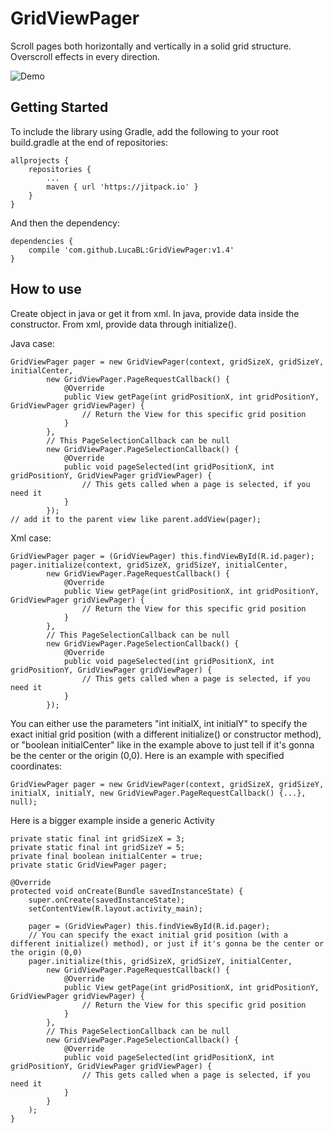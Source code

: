 # GridViewPager

Scroll pages both horizontally and vertically in a solid grid structure.
Overscroll effects in every direction.

![Demo](https://user-images.githubusercontent.com/13917942/31603560-d67765fa-b260-11e7-9561-62bed4a2ef60.gif)

## Getting Started

To include the library using Gradle, add the following to your root build.gradle at the end of repositories:

```
allprojects {
	repositories {
		...
		maven { url 'https://jitpack.io' }
	}
}
```

And then the dependency:

```
dependencies {
	compile 'com.github.LucaBL:GridViewPager:v1.4'
}
```

## How to use

Create object in java or get it from xml.
In java, provide data inside the constructor.
From xml, provide data through initialize().

Java case:

```
GridViewPager pager = new GridViewPager(context, gridSizeX, gridSizeY, initialCenter,
        new GridViewPager.PageRequestCallback() {
            @Override
            public View getPage(int gridPositionX, int gridPositionY, GridViewPager gridViewPager) {
                // Return the View for this specific grid position
            }
        },
        // This PageSelectionCallback can be null
        new GridViewPager.PageSelectionCallback() {
            @Override
            public void pageSelected(int gridPositionX, int gridPositionY, GridViewPager gridViewPager) {
                // This gets called when a page is selected, if you need it
            }
        });
// add it to the parent view like parent.addView(pager);
```

Xml case:

```
GridViewPager pager = (GridViewPager) this.findViewById(R.id.pager);
pager.initialize(context, gridSizeX, gridSizeY, initialCenter,
        new GridViewPager.PageRequestCallback() {
            @Override
            public View getPage(int gridPositionX, int gridPositionY, GridViewPager gridViewPager) {
                // Return the View for this specific grid position
            }
        },
        // This PageSelectionCallback can be null
        new GridViewPager.PageSelectionCallback() {
            @Override
            public void pageSelected(int gridPositionX, int gridPositionY, GridViewPager gridViewPager) {
                // This gets called when a page is selected, if you need it
            }
        });
```

You can either use the parameters "int initialX, int initialY" to specify the exact initial grid position (with a different initialize() or constructor method), or "boolean initialCenter" like in the example above to just tell if it's gonna be the center or the origin (0,0).
Here is an example with specified coordinates:

```
GridViewPager pager = new GridViewPager(context, gridSizeX, gridSizeY, initialX, initialY, new GridViewPager.PageRequestCallback() {...}, null);
```

Here is a bigger example inside a generic Activity

```
private static final int gridSizeX = 3;
private static final int gridSizeY = 5;
private final boolean initialCenter = true;
private static GridViewPager pager;

@Override
protected void onCreate(Bundle savedInstanceState) {
    super.onCreate(savedInstanceState);
    setContentView(R.layout.activity_main);

    pager = (GridViewPager) this.findViewById(R.id.pager);
    // You can specify the exact initial grid position (with a different initialize() method), or just if it's gonna be the center or the origin (0,0)
    pager.initialize(this, gridSizeX, gridSizeY, initialCenter,
        new GridViewPager.PageRequestCallback() {
            @Override
            public View getPage(int gridPositionX, int gridPositionY, GridViewPager gridViewPager) {
                // Return the View for this specific grid position
            }
        },
        // This PageSelectionCallback can be null
        new GridViewPager.PageSelectionCallback() {
            @Override
            public void pageSelected(int gridPositionX, int gridPositionY, GridViewPager gridViewPager) {
                // This gets called when a page is selected, if you need it
            }
        }
    );
}
```
